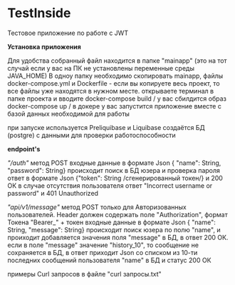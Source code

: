 # TestInside

Тестовое приложение по работе с JWT

**Установка приложения** 

Для удобства собранный файл находится в папке "mainapp" (это на тот случай если у вас на ПК не установлены переменные среды JAVA_HOME)
В одноу папку необходимо скопировать mainapp, файлы docker-compose.yml и Dockerfile - если вы копируете весь проект, то все файлы уже находятся в нужном месте.
открываете терминал в папке проекта и вводите
docker-compose build   / у вас сбилдится образ
docker-compose up   / в докере у вас запустится приложение вместе с базой данных необходимой для работы

при запуске используется Preliquibase и Liquibase 
создаётся БД (postgre) с данными для проверки работоспособности

**endpoint's**

_"/auth"_ метод POST 
    входные данные в формате Json { "name": String, "password": String}
происходит поиск в БД юзера и проверка пароля
ответ в формате Json {"token": String /сгенерированный токен/} и 200 ОК
в случае отсутствия пользователя ответ "Incorrect username or password" и 401 Unauthorized

_"api/v1/message"_ метод POST 
только для Авторизованных пользователей. Header должен содержать поле "Authorization", формат Токена "Bearer_" + токен
    входные данные в формате Json { "name": String, "message": String}
происходит поиск юзера по полю "name", и проиходит добавляется значения поля "message" в БД, в ответ 200 ОК. 
если в поле "message" значение "history_10", то сообщение не сохраняется в БД,
в ответ приходит Json со списком из 10-ти последних сообщений пользователя "name" в БД и статус 200 ОК

примеры Curl запросов в файле "curl запросы.txt"
